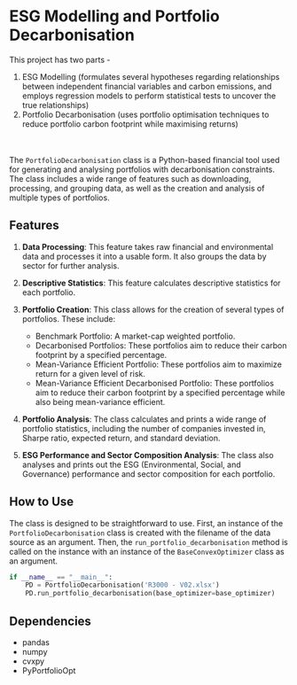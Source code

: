 # ESG Modelling and Portfolio Decarbonisation

This project has two parts - 
1. ESG Modelling (formulates several hypotheses regarding relationships between independent financial variables and carbon emissions, and employs regression models to perform statistical tests to uncover the true relationships)
2. Portfolio Decarbonisation (uses portfolio optimisation techniques to reduce portfolio carbon footprint while maximising returns)

\
\
The `PortfolioDecarbonisation` class is a Python-based financial tool used for generating and analysing portfolios with decarbonisation constraints. The class includes a wide range of features such as downloading, processing, and grouping data, as well as the creation and analysis of multiple types of portfolios.

## Features

1. **Data Processing**: This feature takes raw financial and environmental data and processes it into a usable form. It also groups the data by sector for further analysis.

2. **Descriptive Statistics**: This feature calculates descriptive statistics for each portfolio.

3. **Portfolio Creation**: This class allows for the creation of several types of portfolios. These include:

    - Benchmark Portfolio: A market-cap weighted portfolio.
    - Decarbonised Portfolios: These portfolios aim to reduce their carbon footprint by a specified percentage.
    - Mean-Variance Efficient Portfolio: These portfolios aim to maximize return for a given level of risk.
    - Mean-Variance Efficient Decarbonised Portfolio: These portfolios aim to reduce their carbon footprint by a specified percentage while also being mean-variance efficient.

4. **Portfolio Analysis**: The class calculates and prints a wide range of portfolio statistics, including the number of companies invested in, Sharpe ratio, expected return, and standard deviation. 

5. **ESG Performance and Sector Composition Analysis**: The class also analyses and prints out the ESG (Environmental, Social, and Governance) performance and sector composition for each portfolio. 

## How to Use

The class is designed to be straightforward to use. First, an instance of the `PortfolioDecarbonisation` class is created with the filename of the data source as an argument. Then, the `run_portfolio_decarbonisation` method is called on the instance with an instance of the `BaseConvexOptimizer` class as an argument.

```python
if __name__ == "__main__":
    PD = PortfolioDecarbonisation('R3000 - V02.xlsx')
    PD.run_portfolio_decarbonisation(base_optimizer=base_optimizer)
```

## Dependencies

- pandas
- numpy
- cvxpy
- PyPortfolioOpt
